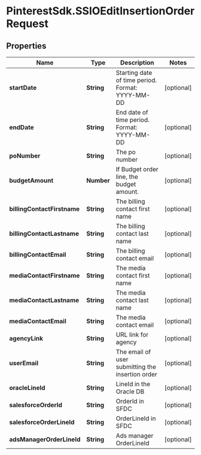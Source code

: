 # PinterestSdk.SSIOEditInsertionOrderRequest

## Properties

Name | Type | Description | Notes
------------ | ------------- | ------------- | -------------
**startDate** | **String** | Starting date of time period. Format: YYYY-MM-DD | [optional] 
**endDate** | **String** | End date of time period. Format: YYYY-MM-DD | [optional] 
**poNumber** | **String** | The po number | [optional] 
**budgetAmount** | **Number** | If Budget order line, the budget amount. | [optional] 
**billingContactFirstname** | **String** | The billing contact first name | [optional] 
**billingContactLastname** | **String** | The billing contact last name | [optional] 
**billingContactEmail** | **String** | The billing contact email | [optional] 
**mediaContactFirstname** | **String** | The media contact first name | [optional] 
**mediaContactLastname** | **String** | The media contact last name | [optional] 
**mediaContactEmail** | **String** | The media contact email | [optional] 
**agencyLink** | **String** | URL link for agency | [optional] 
**userEmail** | **String** | The email of user submitting the insertion order | [optional] 
**oracleLineId** | **String** | LineId in the Oracle DB | [optional] 
**salesforceOrderId** | **String** | OrderId in SFDC | [optional] 
**salesforceOrderLineId** | **String** | OrderLineId in SFDC | [optional] 
**adsManagerOrderLineId** | **String** | Ads manager OrderLineId | [optional] 


